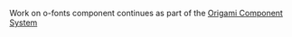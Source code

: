 Work on o-fonts component continues as part of the [Origami Component System](https://github.com/Financial-Times/origami/tree/main/components/o-fonts)
